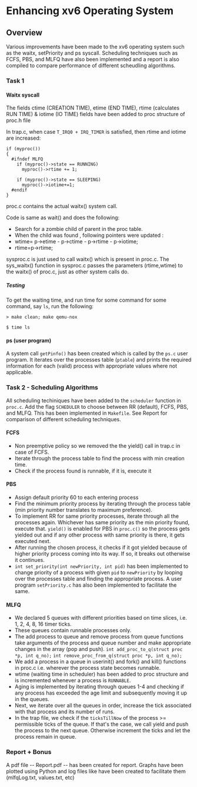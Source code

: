 # Enhancing xv6 Operating System

## Overview

Various improvements have been made to the xv6 operating system such as the waitx, setPriority and ps syscall. Scheduling techniques such as FCFS, PBS, and MLFQ have also been implemented and a report is also compiled to compare performance of different scheudling algorithms. 

### Task 1

#### Waitx syscall


The fields ctime (CREATION TIME), etime (END TIME), rtime (calculates RUN TIME) & iotime (IO TIME) fields have been added to proc structure of proc.h file

In trap.c, when case `T_IRQ0 + IRQ_TIMER` is satisfied, then rtime and iotime are increased:

    if (myproc())
    {
      #ifndef MLFQ 
        if (myproc()->state == RUNNING)
          myproc()->rtime += 1;

        if (myproc()->state == SLEEPING)
          myproc()->iotime+=1;
      #endif 
    }
proc.c contains the actual waitx() system call. 

Code is same as wait() and does the following:
        
* Search for a zombie child of parent in the proc table.
* When the child was found , following pointers were updated :
* wtime= p->etime - p->ctime - p->rtime - p->iotime;
* rtime=p->rtime;

sysproc.c is just used to call waitx() which is present in proc.c. The sys_waitx() function in sysproc.c passes the parameters (rtime,wtime) to the waitx() of proc.c, just as other system calls do. 

##### Testing

To get the waiting time, and run time for some command for some command, say `ls`, run the following: 

`> make clean; make qemu-nox`

`$ time ls `

#### ps (user program)

A system call `getPinfo()` has been created which is called by the `ps.c` user program. It iterates over the processes table (`ptable`) and prints the required information for each (valid) process with appropriate values where not applicable.

### Task 2 - Scheduling Algorithms

All scheduling techiniques have been added to the `scheduler` function in `proc.c`. Add the flag `SCHEDULER` to choose between RR (default), FCFS, PBS, and MLFQ. This has been implemented in `Makefile`. See Report for comparison of different scheduling techniques. 


#### FCFS 

* Non preemptive policy so we removed the the yield() call in trap.c in case of FCFS.
* Iterate through the process table to find the process with min creation time.
* Check if the process found is runnable, if it is, execute it

#### PBS


* Assign default priority 60 to each entering process
* Find the minimum priority process by iterating through the process table (min priority number translates to maximum preference).
* To implement RR for same priority processes, iterate through all the processes again. Whichever has same priority as the min priority found, execute that. `yield()` is enabled for PBS in `proc.c()` so the process gets yielded out and if any other process with same priority is there, it gets executed next.
* After running the chosen process, it checks if it got yielded because of higher priority process coming into its way. If so, it breaks out otherwise it continues.
* `int set_priority(int newPriority, int pid)` has been implemented to change priority of a process with given `pid` to `newPriority` by looping over the processes table and finding the appropriate process. A user program `setPriority.c` has also been implemented to facilitate the same.

#### MLFQ 

* We declared 5 queues with different priorities based on time slices, i.e. 1, 2, 4, 8, 16 timer ticks.
* These queues contain runnable processes only.
* The add process to queue and remove process from queue functions take arguments of the process and queue number and make appropriate changes in the array (pop and push).
`int add_proc_to_q(struct proc *p, int q_no);`
`int remove_proc_from_q(struct proc *p, int q_no);`
* We add a process in a queue in userinit() and fork() and kill() functions in proc.c i.e. wherever the process state becomes runnable.
* wtime (waiting time in scheduler) has been added to proc structure and is incremented whenever a process is `RUNNABLE`.
* Aging is implemented by iterating through queues 1-4 and checking if any process has exceeded the age limit and subsequently moving it up in the queues.
* Next, we iterate over all the queues in order, increase the tick associated with that process and its number of runs.
* In the trap file, we check if the `ticksTillNow` of the process >= permissible ticks of the queue. If that's the case, we call yield and push the process to the next queue. Otherwise increment the ticks and let the process remain in queue.

### Report + Bonus

A pdf file -- Report.pdf -- has been created for report. 
Graphs have been plotted using Python and log files like have been created to facilitate them (mlfqLog.txt, values.txt, etc)

